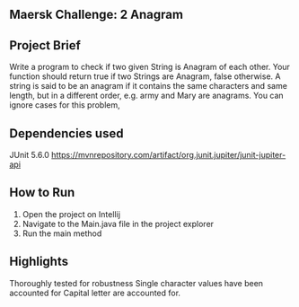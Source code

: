 
## Maersk Challenge: 2 Anagram
## Project Brief
Write a program to check if two given String is Anagram of each other. Your function should return true if two Strings are Anagram, false otherwise. A string is said to be an anagram if it contains the same characters and same length, but in a different order, e.g. army and Mary are anagrams. You can ignore cases for this problem,
## Dependencies used
JUnit 5.6.0 https://mvnrepository.com/artifact/org.junit.jupiter/junit-jupiter-api
## How to Run
1. Open the project on Intellij
2. Navigate to the Main.java file in the project explorer
3. Run the main method
## Highlights
Thoroughly tested for robustness
Single character values have been accounted for 
Capital letter are accounted for.


